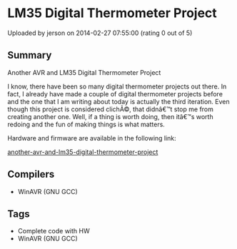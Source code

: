 # LM35 Digital Thermometer Project

Uploaded by jerson on 2014-02-27 07:55:00 (rating 0 out of 5)

## Summary

Another AVR and LM35 Digital Thermometer Project


I know, there have been so many digital thermometer projects out there. In fact, I already have made a couple of digital thermometer projects before and the one that I am writing about today is actually the third iteration. Even though this project is considered clichÃ©, that didnâ€™t stop me from creating another one. Well, if a thing is worth doing, then itâ€™s worth redoing and the fun of making things is what matters.


Hardware and firmware are available in the following link:  

[another-avr-and-lm35-digital-thermometer-project](http://voltsandbytes.com/another-avr-and-lm35-digital-thermometer-project/)

## Compilers

- WinAVR (GNU GCC)

## Tags

- Complete code with HW
- WinAVR (GNU GCC)
